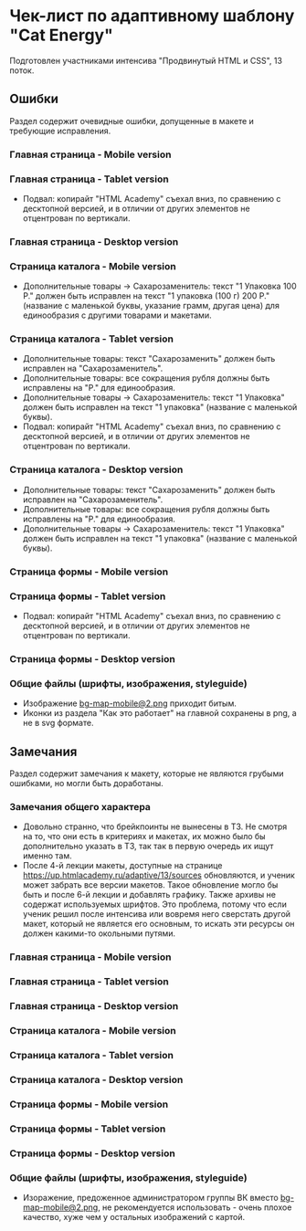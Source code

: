 # Чек-лист по адаптивному шаблону "Cat Energy"
Подготовлен участниками интенсива "Продвинутый HTML и CSS", 13 поток.


## Ошибки
Раздел содержит очевидные ошибки, допущенные в макете и требующие исправления.


### Главная страница - Mobile version

### Главная страница - Tablet version

* Подвал: копирайт "HTML Academy" съехал вниз, по сравнению с десктопной версией, и в отличии от других элементов не отцентрован по вертикали.

### Главная страница - Desktop version


### Страница каталога - Mobile version

* Дополнительные товары -> Сахарозаменитель: текст "1 Упаковка 100 Р." должен быть исправлен на текст "1 упаковка (100 г) 200 Р." (название с маленькой буквы, указание грамм, другая цена) для единообразия с другими товарами и макетами.

### Страница каталога - Tablet version

* Дополнительные товары: текст "Сахарозаменить" должен быть исправлен на "Сахарозаменитель".
* Дополнительные товары: все сокращения рубля должны быть исправлены на "Р." для единообразия.
* Дополнительные товары -> Сахарозаменитель: текст "1 Упаковка" должен быть исправлен на текст "1 упаковка" (название с маленькой буквы).
* Подвал: копирайт "HTML Academy" съехал вниз, по сравнению с десктопной версией, и в отличии от других элементов не отцентрован по вертикали.

### Страница каталога - Desktop version

* Дополнительные товары: текст "Сахарозаменить" должен быть исправлен на "Сахарозаменитель".
* Дополнительные товары: все сокращения рубля должны быть исправлены на "Р." для единообразия.
* Дополнительные товары -> Сахарозаменитель: текст "1 Упаковка" должен быть исправлен на текст "1 упаковка" (название с маленькой буквы).

### Страница формы - Mobile version

### Страница формы - Tablet version

* Подвал: копирайт "HTML Academy" съехал вниз, по сравнению с десктопной версией, и в отличии от других элементов не отцентрован по вертикали.

### Страница формы - Desktop version


### Общие файлы (шрифты, изображения, styleguide)

* Изображение bg-map-mobile@2.png приходит битым.
* Иконки из раздела "Как это работает" на главной сохранены в png, а не в svg формате.


## Замечания
Раздел содержит замечания к макету, которые не являются грубыми ошибками, но могли быть доработаны.

### Замечания общего характера

* Довольно странно, что брейкпоинты не вынесены в ТЗ. Не смотря на то, что они есть в критериях и макетах, их можно было бы дополнительно указать в ТЗ, так так в первую очередь их ищут именно там.
* После 4-й лекции макеты, доступные на странице https://up.htmlacademy.ru/adaptive/13/sources обновляются, и ученик может забрать все версии макетов. Такое обновление могло бы быть и после 6-й лекции и добавлять графику. Также архивы не содержат используемых шрифтов. Это проблема, потому что если ученик решил после интенсива или вовремя него сверстать другой макет, который не является его основным, то искать эти ресурсы он должен какими-то окольными путями.

### Главная страница - Mobile version

### Главная страница - Tablet version

### Главная страница - Desktop version


### Страница каталога - Mobile version

### Страница каталога - Tablet version

### Страница каталога - Desktop version


### Страница формы - Mobile version

### Страница формы - Tablet version

### Страница формы - Desktop version


### Общие файлы (шрифты, изображения, styleguide)

* Изоражение, предоженное администратором группы ВК вместо bg-map-mobile@2.png, не рекомендуется использовать - очень плохое качество, хуже чем у остальных изображений с картой.